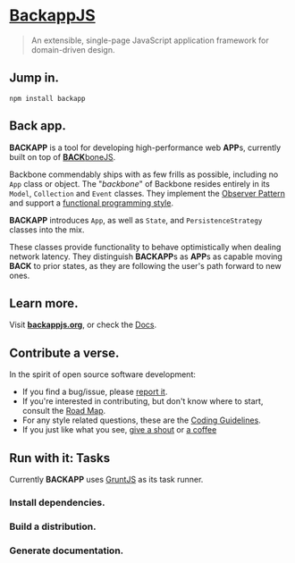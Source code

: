 # [BackappJS](http://backbonejs.org) #
> An extensible, single-page JavaScript application framework for domain-driven design.

## Jump in. ##
`npm install backapp`

## Back app. ##
**BACKAPP** is a tool for developing high-performance web **APP**s, currently built on top of
[**BACK**boneJS](http://backbonejs.org).

Backbone commendably ships with as few frills as possible, including no `App` class or object.
The "*backbone*" of Backbone resides entirely in its `Model`, `Collection` and  `Event` classes.
They implement the [Observer Pattern](http://en.wikipedia.org/wiki/Observer_pattern)
and support a [functional programming style](http://en.wikipedia.org/wiki/Functional_programming).

**BACKAPP** introduces `App`, as well as `State`, and `PersistenceStrategy` classes into the mix.

These classes provide functionality to behave optimistically when dealing network latency. 
They distinguish **BACKAPP**s as **APP**s as capable moving **BACK** to prior states,
as they are following the user's path forward to new ones.

## Learn more. ##
Visit **[backappjs.org](http://backappjs.org)**, or check the
[Docs](http://toomanydaves.github.io/backapp/docs).

## Contribute a verse. ##
In the spirit of open source software development:
* If you find a bug/issue, please
[report it](http://github.com/toomanydaves/backapp/issues).
* If you're interested in contributing, but don't know where to start, consult the
[Road Map](http://trello.com/toomanydaves/backapp).
* For any style related questions, these are the
[Coding Guidelines](http://toomanydaves.github.io/backapp/style-guide).
* If you just like what you see,
[give a shout]() or
[a coffee](https://pledgie.com/campaigns/24553)

## Run with it: Tasks ##
Currently **BACKAPP** uses [GruntJS](http://gruntjs.com) as its task runner.
### Install dependencies. ###
### Build a distribution. ###
### Generate documentation. ###
